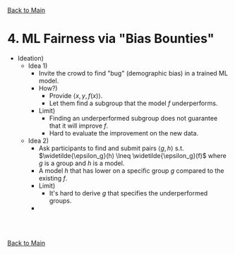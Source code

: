 [Back to Main](../main.md)

# 4. ML Fairness via "Bias Bounties"
- Ideation)
  - Idea 1)
    - Invite the crowd to find "bug" (demographic bias) in a trained ML model.
    - How?)
      - Provide $`\langle x, y, f(x) \rangle`$.
      - Let them find a subgroup that the model $`f`$ underperforms.
    - Limit)
      - Finding an underperformed subgroup does not guarantee that it will improve $`f`$.
      - Hard to evaluate the improvement on the new data.
  - Idea 2)
    - Ask participants to find and submit pairs $`\langle g, h \rangle`$ s.t. $`\widetilde{\epsilon_g}(h) \lneq \widetilde{\epsilon_g}(f)`$ where $`g`$ is a group and $`h`$ is a model.
    - A model $`h`$ that has lower on a specific group $`g`$ compared to the existing $`f`$.
    - Limit)
      - It's hard to derive $`g`$ that specifies the underperformed groups.
    - 

















<br><br>

[Back to Main](../main.md)